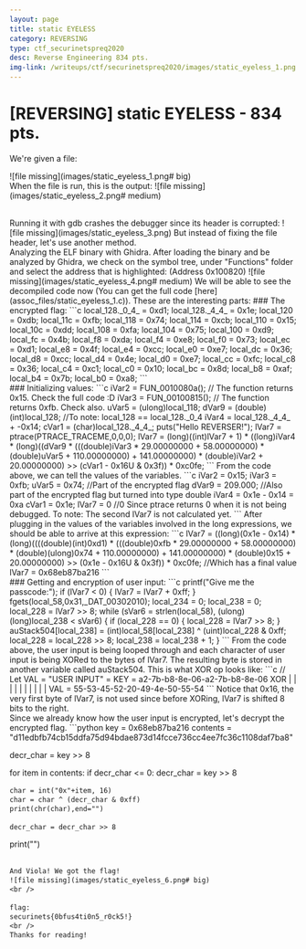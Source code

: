 ```yaml
---
layout: page
title: static EYELESS
category: REVERSING
type: ctf_securinetspreq2020
desc: Reverse Engineering 834 pts.
img-link: /writeups/ctf/securinetspreq2020/images/static_eyeless_1.png
---
```


# [REVERSING] static EYELESS - 834 pts.

We're given a file:

![file missing](images/static_eyeless_1.png# big)
<br />
When the file is run, this is the output:
![file missing](images/static_eyeless_2.png# medium)

<br />
Running it with gdb crashes the debugger since its header is corrupted:
![file missing](images/static_eyeless_3.png)
But instead of fixing the file header, let's use another method.

<br />
Analyzing the ELF binary with Ghidra. After loading the binary and be analyzed by Ghidra, we check on the symbol tree, under "Functions" folder and select the address that is highlighted: (Address 0x100820)
![file missing](images/static_eyeless_4.png# medium)
We will be able to see the decompiled code now (You can get the full code [here](assoc_files/static_eyeless_1.c)). These are the interesting parts:
### The encrypted flag:
```c
  local_128._0_4_ = 0xd1;
  local_128._4_4_ = 0x1e;
  local_120 = 0xdb;
  local_11c = 0xfb;
  local_118 = 0x74;
  local_114 = 0xcb;
  local_110 = 0x15;
  local_10c = 0xdd;
  local_108 = 0xfa;
  local_104 = 0x75;
  local_100 = 0xd9;
  local_fc = 0x4b;
  local_f8 = 0xda;
  local_f4 = 0xe8;
  local_f0 = 0x73;
  local_ec = 0xd1;
  local_e8 = 0x4f;
  local_e4 = 0xcc;
  local_e0 = 0xe7;
  local_dc = 0x36;
  local_d8 = 0xcc;
  local_d4 = 0x4e;
  local_d0 = 0xe7;
  local_cc = 0xfc;
  local_c8 = 0x36;
  local_c4 = 0xc1;
  local_c0 = 0x10;
  local_bc = 0x8d;
  local_b8 = 0xaf;
  local_b4 = 0x7b;
  local_b0 = 0xa8;
```
<br />
### Initializing values:
```c
  iVar2 = FUN_0010080a(); // The function returns 0x15. Check the full code :D
  iVar3 = FUN_00100815(); // The function returns 0xfb. Check also.
  uVar5 = (ulong)local_118;
  dVar9 = (double)(int)local_128; //To note: local_128 == local_128._0_4
  iVar4 = local_128._4_4_ + -0x14;
  cVar1 = (char)local_128._4_4_;
  puts("Hello REVERSER!");
  lVar7 = ptrace(PTRACE_TRACEME,0,0,0);
  lVar7 = (long)((int)lVar7 + 1) *
          ((long)iVar4 *
           (long)((dVar9 * (((double)iVar3 * 29.00000000 + 58.00000000) * (double)uVar5 +
                           110.00000000) + 141.00000000) * (double)iVar2 + 20.00000000) >>
          (cVar1 - 0x16U & 0x3f)) * 0xc0fe;
```
From the code above, we can tell the values of the variables. 
```c
iVar2 = 0x15;
iVar3 = 0xfb;
uVar5 = 0x74; //Part of the encrypted flag
dVar9 = 209.000; //Also part of the encrypted flag but turned into type double
iVar4 = 0x1e - 0x14 = 0xa 
cVar1 = 0x1e;
lVar7 = 0 //0 Since ptrace returns 0 when it is not being debugged. To note: The second lVar7 is not calculated yet.
```
After plugging in the values of the variables involved in the long expressions, we should be able to arrive at this expression:
```c
lVar7 =  ((long)(0x1e - 0x14) * (long)((((double)(int)0xd1) * (((double)0xfb * 29.00000000 + 58.00000000) * (double)(ulong)0x74 + 110.00000000) + 141.00000000) * (double)0x15 + 20.00000000) >> (0x1e - 0x16U & 0x3f)) * 0xc0fe;
//Which has a final value
lVar7 = 0x68eb87ba216
```
<br />
### Getting and encryption of user input:
```c
  printf("Give me the passcode:");
  if (lVar7 < 0) {
    lVar7 = lVar7 + 0xff;
  }
  fgets(local_58,0x31,_DAT_00302010);
  local_234 = 0;
  local_238 = 0;
  local_228 = lVar7 >> 8;
  while (sVar6 = strlen(local_58), (ulong)(long)local_238 < sVar6) {
    if (local_228 == 0) {
      local_228 = lVar7 >> 8;
    }
    auStack504[local_238] = (int)local_58[local_238] ^ (uint)local_228 & 0xff;
    local_228 = local_228 >> 8;
    local_238 = local_238 + 1;
  }
```
From the code above, the user input is being looped through and each character of user input is being XORed to the bytes of lVar7. The resulting byte is stored in another variable called auStack504. This is what XOR op looks like:
```c
// Let VAL = "USER INPUT" = 
KEY = a2-7b-b8-8e-06-a2-7b-b8-8e-06
XOR   |  |  |  |  |  |  |  |  |  |
VAL = 55-53-45-52-20-49-4e-50-55-54
```
Notice that 0x16, the very first byte of lVar7, is not used since before XORing, lVar7 is shifted 8 bits to the right. 
<br />
Since we already know how the user input is encrypted, let's decrypt the encrypted flag.
```python
key = 0x68eb87ba216
contents = "d11edbfb74cb15ddfa75d94bdae873d14fcce736cc4ee7fc36c1108daf7ba8"

decr_char = key >> 8

for item in contents:
	if decr_char <= 0:
		decr_char = key >> 8

	char = int("0x"+item, 16)
	char = char ^ (decr_char & 0xff)
	print(chr(char),end="")

	decr_char = decr_char >> 8

print("")
```

And Viola! We got the flag!
![file missing](images/static_eyeless_6.png# big)
<br />

flag:
securinets{0bfus4ti0n5_r0ck5!}
<br />
Thanks for reading!
